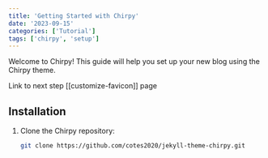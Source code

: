 ```yaml
---
title: 'Getting Started with Chirpy'
date: '2023-09-15'
categories: ['Tutorial']
tags: ['chirpy', 'setup']
---
```


Welcome to Chirpy! This guide will help you set up your new blog using the Chirpy theme.

Link to next step [[customize-favicon]] page

## Installation

1. Clone the Chirpy repository:
   ```bash
   git clone https://github.com/cotes2020/jekyll-theme-chirpy.git